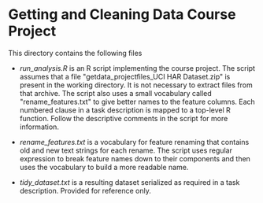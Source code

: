 # Getting and Cleaning Data Course Project

This directory contains the following files

- *run_analysis.R* is an R script implementing the course project. The script assumes that a file
"getdata_projectfiles_UCI HAR Dataset.zip" is present in the working directory. It is not necessary
to extract files from that archive. The script also uses a small vocabulary called "rename_features.txt"
to give better names to the feature columns. Each numbered clause in a task description is mapped to a
top-level R function. Follow the descriptive comments in the script for more information.

- *rename_features.txt* is a vocabulary for feature renaming that contains old and new text strings
for each rename. The script uses regular expression to break feature names down to their components
and then uses the vocabulary to build a more readable name.

- *tidy_dataset.txt* is a resulting dataset serialized as required in a task description. Provided for reference only.
